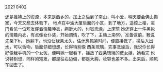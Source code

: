 2021 0402 

还是推特上的资源，本来是西乡的，加上之后到了南山，叫小爱，明天要会佛山搬家，今天又想去体验下，
地点在中油大厦后面的小区，到了地方，遥控上楼，进门看见一位短发穿着情趣睡衣，胸挺大的，付钱洗澡，上床前
她还穿上一件黑色的情趣内衣，有点像女仆装，开始调情，吹了下，主动上来69，准备做前，我说先亲下b，
她躺下，也没让我亲太久，估计想抓紧时间，便直接做了，换后入出水，可以舌吻，后面仔细想想，长得特别像
西条琉璃，完事洗澡后，我说你长得好像我手机的一个女优，便叫她一起看下，播放了西条琉璃的彼女姐，她看完
也说特别想，同样的短发，都是往右边偏，都是大胸，妆容也差不多。出来后，顺风车回去了。